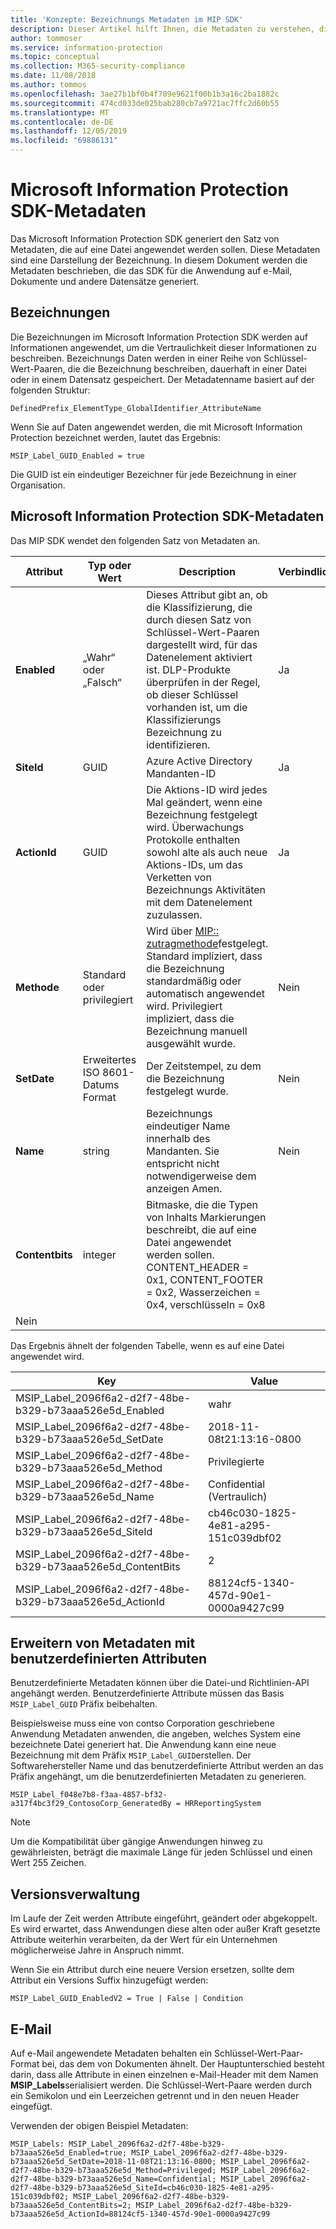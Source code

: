 ```yaml
---
title: 'Konzepte: Bezeichnungs Metadaten im MIP SDK'
description: Dieser Artikel hilft Ihnen, die Metadaten zu verstehen, die vom Microsoft Information Protection SDK generiert werden.
author: tommoser
ms.service: information-protection
ms.topic: conceptual
ms.collection: M365-security-compliance
ms.date: 11/08/2018
ms.author: tommos
ms.openlocfilehash: 3ae27b1bf0b4f709e9621f00b1b3a16c2ba1882c
ms.sourcegitcommit: 474cd033de025bab280cb7a9721ac7ffc2d60b55
ms.translationtype: MT
ms.contentlocale: de-DE
ms.lasthandoff: 12/05/2019
ms.locfileid: "69886131"
---
```

# <a name="microsoft-information-protection-sdk---metadata"></a>Microsoft Information Protection SDK-Metadaten

Das Microsoft Information Protection SDK generiert den Satz von Metadaten, die auf eine Datei angewendet werden sollen. Diese Metadaten sind eine Darstellung der Bezeichnung. In diesem Dokument werden die Metadaten beschrieben, die das SDK für die Anwendung auf e-Mail, Dokumente und andere Datensätze generiert.

## <a name="labels"></a>Bezeichnungen

Die Bezeichnungen im Microsoft Information Protection SDK werden auf Informationen angewendet, um die Vertraulichkeit dieser Informationen zu beschreiben. Bezeichnungs Daten werden in einer Reihe von Schlüssel-Wert-Paaren, die die Bezeichnung beschreiben, dauerhaft in einer Datei oder in einem Datensatz gespeichert. Der Metadatenname basiert auf der folgenden Struktur:

`DefinedPrefix_ElementType_GlobalIdentifier_AttributeName`

Wenn Sie auf Daten angewendet werden, die mit Microsoft Information Protection bezeichnet werden, lautet das Ergebnis:

`MSIP_Label_GUID_Enabled = true`

Die GUID ist ein eindeutiger Bezeichner für jede Bezeichnung in einer Organisation.

## <a name="microsoft-information-protection-sdk-metadata"></a>Microsoft Information Protection SDK-Metadaten

Das MIP SDK wendet den folgenden Satz von Metadaten an.

| Attribut | Typ oder Wert                 | Description                                                                                                                                                                                                                                        | Verbindlich |
|-----------|-------------------------------|----------------------------------------------------------------------------------------------------------------------------------------------------------------------------------------------------------------------------------------------------|-----------|
| **Enabled**   | „Wahr“ oder „Falsch“                 | Dieses Attribut gibt an, ob die Klassifizierung, die durch diesen Satz von Schlüssel-Wert-Paaren dargestellt wird, für das Datenelement aktiviert ist. DLP-Produkte überprüfen in der Regel, ob dieser Schlüssel vorhanden ist, um die Klassifizierungs Bezeichnung zu identifizieren. | Ja       |
| **SiteId**    | GUID                          | Azure Active Directory Mandanten-ID                                                                                                                                                                                                                   | Ja       |
| **ActionId**  | GUID                          | Die Aktions-ID wird jedes Mal geändert, wenn eine Bezeichnung festgelegt wird. Überwachungs Protokolle enthalten sowohl alte als auch neue Aktions-IDs, um das Verketten von Bezeichnungs Aktivitäten mit dem Datenelement zuzulassen.                                                                                 | Ja       |
| **Methode**    | Standard oder privilegiert        | Wird über [MIP:: zutragmethode](reference/mip-enums-and-structs.md#assignmentmethod-enum)festgelegt. Standard impliziert, dass die Bezeichnung standardmäßig oder automatisch angewendet wird. Privilegiert impliziert, dass die Bezeichnung manuell ausgewählt wurde.                                                                                                                                                                                                                 | Nein        |
| **SetDate**   | Erweitertes ISO 8601-Datums Format | Der Zeitstempel, zu dem die Bezeichnung festgelegt wurde.                                                                                                                                                                                                              | Nein        |
| **Name**      | string                        | Bezeichnungs eindeutiger Name innerhalb des Mandanten. Sie entspricht nicht notwendigerweise dem anzeigen Amen.                                                                                                                                                              | Nein      |
| **Contentbits** | integer | Bitmaske, die die Typen von Inhalts Markierungen beschreibt, die auf eine Datei angewendet werden sollen. CONTENT_HEADER = 0x1, CONTENT_FOOTER = 0x2, Wasserzeichen = 0x4, verschlüsseln = 0x8
 | Nein |

Das Ergebnis ähnelt der folgenden Tabelle, wenn es auf eine Datei angewendet wird.

| Key                                                         | Value                                |
|-------------------------------------------------------------|--------------------------------------|
| MSIP_Label_2096f6a2-d2f7-48be-b329-b73aaa526e5d_Enabled     | wahr                                 |
| MSIP_Label_2096f6a2-d2f7-48be-b329-b73aaa526e5d_SetDate     | 2018-11-08t21:13:16-0800             |
| MSIP_Label_2096f6a2-d2f7-48be-b329-b73aaa526e5d_Method      | Privilegierte                           |
| MSIP_Label_2096f6a2-d2f7-48be-b329-b73aaa526e5d_Name        | Confidential (Vertraulich)                         |
| MSIP_Label_2096f6a2-d2f7-48be-b329-b73aaa526e5d_SiteId      | cb46c030-1825-4e81-a295-151c039dbf02 |
| MSIP_Label_2096f6a2-d2f7-48be-b329-b73aaa526e5d_ContentBits | 2                                    |
| MSIP_Label_2096f6a2-d2f7-48be-b329-b73aaa526e5d_ActionId    | 88124cf5-1340-457d-90e1-0000a9427c99 |

## <a name="extending-metadata-with-custom-attributes"></a>Erweitern von Metadaten mit benutzerdefinierten Attributen

Benutzerdefinierte Metadaten können über die Datei-und Richtlinien-API angehängt werden. Benutzerdefinierte Attribute müssen das Basis `MSIP_Label_GUID` Präfix beibehalten. 

Beispielsweise muss eine von contso Corporation geschriebene Anwendung Metadaten anwenden, die angeben, welches System eine bezeichnete Datei generiert hat. Die Anwendung kann eine neue Bezeichnung mit dem Präfix `MSIP_Label_GUID`erstellen. Der Softwarehersteller Name und das benutzerdefinierte Attribut werden an das Präfix angehängt, um die benutzerdefinierten Metadaten zu generieren.

```
MSIP_Label_f048e7b8-f3aa-4857-bf32-a317f4bc3f29_ContosoCorp_GeneratedBy = HRReportingSystem
```

> [!Note]
> Um die Kompatibilität über gängige Anwendungen hinweg zu gewährleisten, beträgt die maximale Länge für jeden Schlüssel und einen Wert 255 Zeichen.

## <a name="versioning"></a>Versionsverwaltung

Im Laufe der Zeit werden Attribute eingeführt, geändert oder abgekoppelt. Es wird erwartet, dass Anwendungen diese alten oder außer Kraft gesetzte Attribute weiterhin verarbeiten, da der Wert für ein Unternehmen möglicherweise Jahre in Anspruch nimmt.

Wenn Sie ein Attribut durch eine neuere Version ersetzen, sollte dem Attribut ein Versions Suffix hinzugefügt werden:

`MSIP_Label_GUID_EnabledV2 = True | False | Condition`

## <a name="email"></a>E-Mail

Auf e-Mail angewendete Metadaten behalten ein Schlüssel-Wert-Paar-Format bei, das dem von Dokumenten ähnelt. Der Hauptunterschied besteht darin, dass alle Attribute in einen einzelnen e-Mail-Header mit dem Namen **MSIP_Labels**serialisiert werden. Die Schlüssel-Wert-Paare werden durch ein Semikolon und ein Leerzeichen getrennt und in den neuen Header eingefügt.

Verwenden der obigen Beispiel Metadaten:

```
MSIP_Labels: MSIP_Label_2096f6a2-d2f7-48be-b329-b73aaa526e5d_Enabled=true; MSIP_Label_2096f6a2-d2f7-48be-b329-b73aaa526e5d_SetDate=2018-11-08T21:13:16-0800; MSIP_Label_2096f6a2-d2f7-48be-b329-b73aaa526e5d_Method=Privileged; MSIP_Label_2096f6a2-d2f7-48be-b329-b73aaa526e5d_Name=Confidential; MSIP_Label_2096f6a2-d2f7-48be-b329-b73aaa526e5d_SiteId=cb46c030-1825-4e81-a295-151c039dbf02; MSIP_Label_2096f6a2-d2f7-48be-b329-b73aaa526e5d_ContentBits=2; MSIP_Label_2096f6a2-d2f7-48be-b329-b73aaa526e5d_ActionId=88124cf5-1340-457d-90e1-0000a9427c99
```
